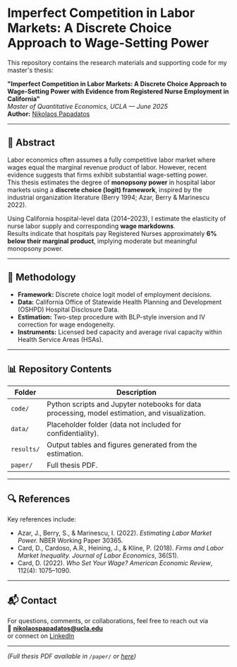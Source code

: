 # Imperfect Competition in Labor Markets: A Discrete Choice Approach to Wage-Setting Power

This repository contains the research materials and supporting code for my master's thesis:

**"Imperfect Competition in Labor Markets: A Discrete Choice Approach to Wage-Setting Power with Evidence from Registered Nurse Employment in California"**  
*Master of Quantitative Economics, UCLA — June 2025*  
**Author:** [Nikolaos Papadatos](https://www.linkedin.com/in/nikolaospapadatos)

---

## 📄 Abstract

Labor economics often assumes a fully competitive labor market where wages equal the marginal revenue product of labor. However, recent evidence suggests that firms exhibit substantial wage-setting power.  
This thesis estimates the degree of **monopsony power** in hospital labor markets using a **discrete choice (logit) framework**, inspired by the industrial organization literature (Berry 1994; Azar, Berry & Marinescu 2022).

Using California hospital-level data (2014–2023), I estimate the elasticity of nurse labor supply and corresponding **wage markdowns**.  
Results indicate that hospitals pay Registered Nurses approximately **6% below their marginal product**, implying moderate but meaningful monopsony power.

---

## 🧠 Methodology

- **Framework:** Discrete choice logit model of employment decisions.  
- **Data:** California Office of Statewide Health Planning and Development (OSHPD) Hospital Disclosure Data.  
- **Estimation:** Two-step procedure with BLP-style inversion and IV correction for wage endogeneity.  
- **Instruments:** Licensed bed capacity and average rival capacity within Health Service Areas (HSAs).  

---

## 📊 Repository Contents

| Folder | Description |
|--------|-------------|
| `code/` | Python scripts and Jupyter notebooks for data processing, model estimation, and visualization. |
| `data/` | Placeholder folder (data not included for confidentiality). |
| `results/` | Output tables and figures generated from the estimation. |
| `paper/` | Full thesis PDF. |

---

## 🔍 References

Key references include:

- Azar, J., Berry, S., & Marinescu, I. (2022). *Estimating Labor Market Power.* NBER Working Paper 30365.  
- Card, D., Cardoso, A.R., Heining, J., & Kline, P. (2018). *Firms and Labor Market Inequality.* *Journal of Labor Economics*, 36(S1).  
- Card, D. (2022). *Who Set Your Wage?* *American Economic Review*, 112(4): 1075–1090.

---

## 📬 Contact

For questions, comments, or collaborations, feel free to reach out via  
📧 **nikolaospapadatos@ucla.edu**  
or connect on [LinkedIn](https://www.linkedin.com/in/nikolaospapadatos)

---

*(Full thesis PDF available in `/paper/` or [here](paper/papadatos_labor-market-power.pdf))*

